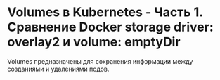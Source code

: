 # Volumes в Kubernetes - Часть 1. Сравнение Docker storage driver: overlay2 и volume: emptyDir

Volumes предназначены для сохранения информации между созданиями и удалениями подов. 


